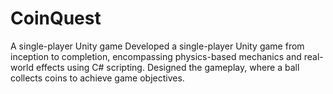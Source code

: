 # CoinQuest
A single-player Unity game
Developed a single-player Unity game from inception to completion, encompassing physics-based mechanics and 
real-world effects using C# scripting.
Designed the gameplay, where a ball collects coins to achieve game objectives.
